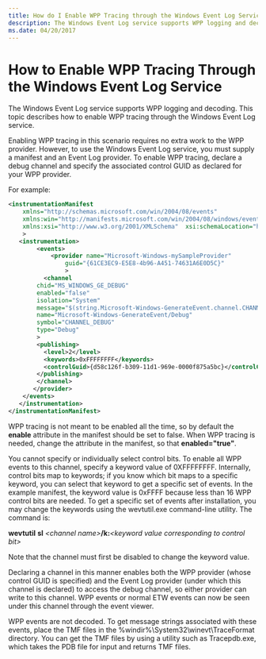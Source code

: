 ```yaml
---
title: How do I Enable WPP Tracing through the Windows Event Log Service
description: The Windows Event Log service supports WPP logging and decoding. This topic describes how to enable WPP tracing through the Windows Event Log service.
ms.date: 04/20/2017
---
```


# How to Enable WPP Tracing Through the Windows Event Log Service

The Windows Event Log service supports WPP logging and decoding. This topic describes how to enable WPP tracing through the Windows Event Log service.

Enabling WPP tracing in this scenario requires no extra work to the WPP provider. However, to use the Windows Event Log service, you must supply a manifest and an Event Log provider. To enable WPP tracing, declare a debug channel and specify the associated control GUID as declared for your WPP provider.

For example:

```xsd
<instrumentationManifest
    xmlns="http://schemas.microsoft.com/win/2004/08/events"
    xmlns:win="http://manifests.microsoft.com/win/2004/08/windows/events"
    xmlns:xsi="http://www.w3.org/2001/XMLSchema"  xsi:schemaLocation="http://schemas.microsoft.com/win/2004/08/events eventman.xsd"  
    >
   <instrumentation>
        <events>
            <provider name="Microsoft-Windows-mySampleProvider"
                guid="{61CE3EC9-E5E8-4b96-A451-74631A6E0D5C}"
                >
          <channel
        chid="MS_WINDOWS_GE_DEBUG"
        enabled="false"
        isolation="System"
        message="$(string.Microsoft-Windows-GenerateEvent.channel.CHANNEL_DEBUG.message)"
        name="Microsoft-Windows-GenerateEvent/Debug"
        symbol="CHANNEL_DEBUG"
        type="Debug"
        >
        <publishing>
          <level>2</level>
          <keywords>0xFFFFFFFF</keywords>
          <controlGuid>{d58c126f-b309-11d1-969e-0000f875a5bc}</controlGuid>
        </publishing>
        </channel>
       </provider>
    </events>
   </instrumentation>
</instrumentationManifest>
```

WPP tracing is not meant to be enabled all the time, so by default the **enable** attribute in the manifest should be set to false. When WPP tracing is needed, change the attribute in the manifest, so that **enabled="true"**.

You cannot specify or individually select control bits. To enable all WPP events to this channel, specify a keyword value of 0XFFFFFFFF. Internally, control bits map to keywords; if you know which bit maps to a specific keyword, you can select that keyword to get a specific set of events. In the example manifest, the keyword value is 0xFFFF because less than 16 WPP control bits are needed. To get a specific set of events after installation, you may change the keywords using the wevtutil.exe command-line utility. The command is:

**wevtutil** **sl** *&lt;channel name&gt;***/k:***&lt;keyword value corresponding to control bit&gt;*

Note that the channel must first be disabled to change the keyword value.

Declaring a channel in this manner enables both the WPP provider (whose control GUID is specified) and the Event Log provider (under which this channel is declared) to access the debug channel, so either provider can write to this channel. WPP events or normal ETW events can now be seen under this channel through the event viewer.

WPP events are not decoded. To get message strings associated with these events, place the TMF files in the %windir%\\System32\\winevt\\TraceFormat directory. You can get the TMF files by using a utility such as Tracepdb.exe, which takes the PDB file for input and returns TMF files.
